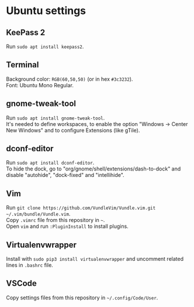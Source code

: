 # Ubuntu settings

## KeePass 2
Run `sudo apt install keepass2`.

## Terminal
Background color: `RGB(60,50,50)` (or in hex `#3c3232`).  
Font: Ubuntu Mono Regular.

## gnome-tweak-tool
Run `sudo apt install gnome-tweak-tool`.  
It's needed to define workspaces, to enable the option "Windows -> Center New Windows" and to configure Extensions (like gTile).

## dconf-editor
Run `sudo apt install dconf-editor`.  
To hide the dock, go to "org/gnome/shell/extensions/dash-to-dock" and disable "autohide", "dock-fixed" and "intellihide".

## Vim
Run `git clone https://github.com/VundleVim/Vundle.vim.git ~/.vim/bundle/Vundle.vim`.  
Copy `.vimrc` file from this repository in `~`.  
Open `vim` and run `:PluginInstall` to install plugins.

## Virtualenvwrapper
Install with `sudo pip3 install virtualenvwrapper` and uncomment related lines in `.bashrc` file.  

## VSCode
Copy settings files from this repository in `~/.config/Code/User`.
